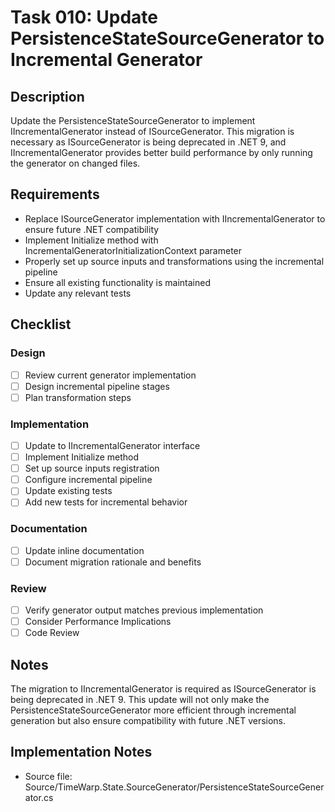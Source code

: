 # Task 010: Update PersistenceStateSourceGenerator to Incremental Generator

## Description

Update the PersistenceStateSourceGenerator to implement IIncrementalGenerator instead of ISourceGenerator. This migration is necessary as ISourceGenerator is being deprecated in .NET 9, and IIncrementalGenerator provides better build performance by only running the generator on changed files.

## Requirements

- Replace ISourceGenerator implementation with IIncrementalGenerator to ensure future .NET compatibility
- Implement Initialize method with IncrementalGeneratorInitializationContext parameter
- Properly set up source inputs and transformations using the incremental pipeline
- Ensure all existing functionality is maintained
- Update any relevant tests

## Checklist

### Design
- [ ] Review current generator implementation
- [ ] Design incremental pipeline stages
- [ ] Plan transformation steps

### Implementation
- [ ] Update to IIncrementalGenerator interface
- [ ] Implement Initialize method
- [ ] Set up source inputs registration
- [ ] Configure incremental pipeline
- [ ] Update existing tests
- [ ] Add new tests for incremental behavior

### Documentation
- [ ] Update inline documentation
- [ ] Document migration rationale and benefits

### Review
- [ ] Verify generator output matches previous implementation
- [ ] Consider Performance Implications
- [ ] Code Review

## Notes

The migration to IIncrementalGenerator is required as ISourceGenerator is being deprecated in .NET 9. This update will not only make the PersistenceStateSourceGenerator more efficient through incremental generation but also ensure compatibility with future .NET versions.

## Implementation Notes

- Source file: Source/TimeWarp.State.SourceGenerator/PersistenceStateSourceGenerator.cs
